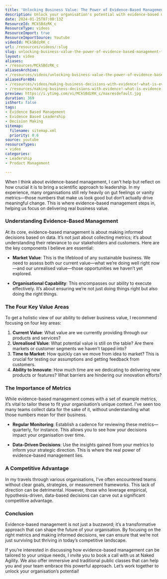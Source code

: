```yaml
---
title: 'Unlocking Business Value: The Power of Evidence-Based Management for Effective Leadership'
description: Unlock your organisation's potential with evidence-based management. Discover how data-driven decisions can drive real business value and innovation.
date: 2024-01-25T07:00:13Z
ResourceId: MCkSBdzRK_c
ResourceType: videos
ResourceImport: true
ResourceImportSource: Youtube
videoId: MCkSBdzRK_c
url: /resources/videos/:slug
slug: unlocking-business-value-the-power-of-evidence-based-management-for-effective-leadership
layout: video
aliases:
- /resources/MCkSBdzRK_c
aliasesArchive:
- /resources/videos/unlocking-business-value-the-power-of-evidence-based-management-for-effective-leadership
aliasesFor404:
- /resources/videos/making-business-decisions-with-evidence!-what-is-evidence-based-management-
- /resources/making-business-decisions-with-evidence!-what-is-evidence-based-management-
preview: https://i.ytimg.com/vi/MCkSBdzRK_c/maxresdefault.jpg
duration: 369
isShort: false
tags:
- Evidence Based Management
- Evidence Based Leadership
- Decision Making
sitemap:
  filename: sitemap.xml
  priority: 0.6
source: youtube
resourceTypes:
- video
categories:
- Leadership
- Product Management

---
```

When I think about evidence-based management, I can't help but reflect on how crucial it is to bring a scientific approach to leadership. In my experience, many organisations still rely heavily on gut feelings or vanity metrics—those numbers that make us look good but don’t actually drive meaningful change. This is where evidence-based management steps in, helping us focus on delivering real business value.

### Understanding Evidence-Based Management

At its core, evidence-based management is about making informed decisions based on data. It’s not just about collecting metrics; it’s about understanding their relevance to our stakeholders and customers. Here are the key components I believe are essential:

- **Market Value**: This is the lifeblood of any sustainable business. We need to assess both our current value—what we’re doing well right now—and our unrealised value—those opportunities we haven’t yet explored. 

- **Organisational Capability**: This encompasses our ability to execute effectively. It’s about ensuring we’re not just doing things right but also doing the right things. 

### The Four Key Value Areas

To get a holistic view of our ability to deliver business value, I recommend focusing on four key areas:

1. **Current Value**: What value are we currently providing through our products and services?
2. **Unrealised Value**: What potential value is still on the table? Are there markets or customer segments we haven’t tapped into?
3. **Time to Market**: How quickly can we move from idea to market? This is crucial for testing our assumptions and getting feedback from customers.
4. **Ability to Innovate**: How much time are we dedicating to delivering new products or features? What barriers are hindering our innovation efforts?

### The Importance of Metrics

While evidence-based management comes with a set of example metrics, it’s vital to tailor these to fit your organisation’s unique context. I’ve seen too many teams collect data for the sake of it, without understanding what those numbers mean for their business. 

- **Regular Monitoring**: Establish a cadence for reviewing these metrics—quarterly, for instance. This allows you to see how your decisions impact your organisation over time.

- **Data-Driven Decisions**: Use the insights gained from your metrics to inform your strategic direction. This is where the real power of evidence-based management lies.

### A Competitive Advantage

In my travels through various organisations, I’ve often encountered teams without clear goals, strategies, or measurement frameworks. This lack of direction can be detrimental. However, those who leverage empirical, hypothesis-driven, data-based decisions can carve out a significant competitive advantage. 

### Conclusion

Evidence-based management is not just a buzzword; it’s a transformative approach that can shape the future of your organisation. By focusing on the right metrics and making informed decisions, we can ensure that we’re not just surviving but thriving in today’s competitive landscape.

If you’re interested in discussing how evidence-based management can be tailored to your unique needs, I invite you to book a call with us at Naked Agility. We also offer immersive and traditional public classes that can help you and your team embrace this powerful approach. Let’s work together to unlock your organisation’s potential!
